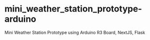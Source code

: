 # mini_weather_station_prototype-arduino
Mini Weather Station Prototype using Arduino R3 Board, NextJS, Flask

